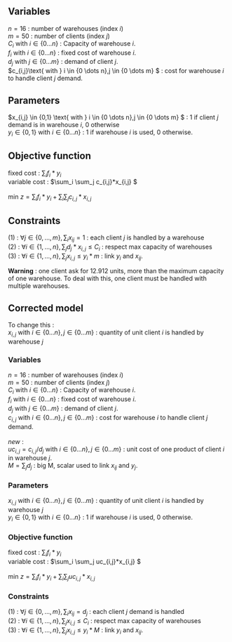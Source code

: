 ## Variables
$n = 16$ : number of warehouses (index $i$)<br>
$m=50$ : number of clients (index $j$) <br>
$C_{i}\text{ with } i \in \{0 \dots n\}$ : Capacity of warehouse $i$.<br>
$f_{i}\text{ with } i \in \{0 \dots n\}$ : fixed cost of warehouse $i$.<br>
$d_{j}\text{ with } j \in \{0 \dots m\}$ : demand of client $j$.<br>
$c_{i,j}\text{ with } i \in \{0 \dots n\},j \in \{0 \dots m\} $ : cost for warehouse $i$ to handle client $j$ demand.<br>

## Parameters
$x_{i,j} \in \{0,1\}  \text{ with } i \in \{0 \dots n\},j \in \{0 \dots m\} $ : 1 if client $j$ demand is in warehouse $i$, 0 otherwise<br>
$y_{i}\in \{0,1\} \text{ with } i \in \{0 \dots n\}$ : 1 if warehouse $i$ is used, 0 otherwise.<br>

## Objective function
fixed cost : $\sum_i  f_{i}*y_{i}$ <br>
variable cost : $\sum_i \sum_j c_{i,j}*x_{i,j} $ <br><br>
$\text{min } z =\sum_i  f_{i}*y_{i} + \sum_i \sum_j c_{i,j}*x_{i,j}$

## Constraints
(1) : $\forall j \in \{0 ,\dots, m\}, \sum_i  x_{ij}=1$ : each client $j$ is handled by a warehouse <br>
(2) : $\forall i \in \{1 ,\dots, n\}, \sum_j  d_{j}*x_{i,j} \leq C_i$ : respect max capacity of warehouses <br>
(3) : $\forall i \in \{1 ,\dots, n\},\sum_j x_{i,j} \leq y_i*m$ : link $y_i$ and $x_{ij}$.<br>


**Warning** : one client ask for 12.912 units, more than the maximum capacity of one warehouse. To deal with this, one client must be handled with multiple warehouses. 

## Corrected model

To change this : <br>
$x_{i,j}  \text{ with } i \in \{0 \dots n\},j \in \{0 \dots m\}$ : quantity of unit client $i$ is handled by warehouse $j$<br>

### Variables
$n = 16$ : number of warehouses (index $i$)<br>
$m=50$ : number of clients (index $j$) <br>
$C_{i}\text{ with } i \in \{0 \dots n\}$ : Capacity of warehouse $i$.<br>
$f_{i}\text{ with } i \in \{0 \dots n\}$ : fixed cost of warehouse $i$.<br>
$d_{j}\text{ with } j \in \{0 \dots m\}$ : demand of client $j$.<br>
$c_{i,j}\text{ with } i \in \{0 \dots n\},j \in \{0 \dots m\}$ : cost for warehouse $i$ to handle client $j$ demand.<br><br>
*new* : <br> 
$uc_{i,j} = c_{i,j}/d_j  \text{ with } i \in \{0 \dots n\},j \in \{0 \dots m\}$ : unit cost of one product of client $i$ in warehouse $j$. <br>
$M=\sum_j d_j$ : big M, scalar used to link $x_{ij}$ and $y_j$.

### Parameters
$x_{i,j}  \text{ with } i \in \{0 \dots n\},j \in \{0 \dots m\}$ : quantity of unit client $i$ is handled by warehouse $j$<br>
$y_{i}\in \{0,1\} \text{ with } i \in \{0 \dots n\}$ : 1 if warehouse $i$ is used, 0 otherwise.<br>

### Objective function
fixed cost : $\sum_i  f_{i}*y_{i}$ <br>
variable cost : $\sum_i \sum_j uc_{i,j}*x_{i,j} $ <br><br>
$\text{min } z =\sum_i  f_{i}*y_{i} + \sum_i \sum_j uc_{i,j}*x_{i,j}$

### Constraints
(1) : $\forall j \in \{0 ,\dots, m\}, \sum_i  x_{ij}=d_j$ : each client $j$  demand is handled  <br>
(2) : $\forall i \in \{1 ,\dots, n\}, \sum_j  x_{i,j} \leq C_i$ : respect max capacity of warehouses <br>
(3) : $\forall i \in \{1 ,\dots, n\},\sum_j x_{i,j} \leq y_i*M$ : link $y_i$ and $x_{ij}$.<br>